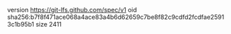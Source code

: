 version https://git-lfs.github.com/spec/v1
oid sha256:b7f8f471ace068a4ace83a4b6d62659c7be8f82c9cdfd2fcdfae25913c1b95b1
size 2411

